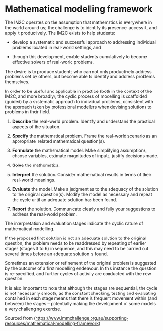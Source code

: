 # Mathematical modelling framework

The IM2C operates on the assumption that mathematics is everywhere in the world around us; the challenge is to identify its presence, access it, and apply it productively. The IM2C exists to help students:

* develop a systematic and successful approach to addressing individual problems located in real-world settings, and

* through this development, enable students cumulatively to become effective solvers of real-world problems.

The desire is to produce students who can not only productively address problems set by others, but become able to identify and address problems themselves.

In order to be useful and applicable in practice (both in the context of the IM2C, and more broadly), the cyclic process of modelling is scaffolded (guided) by a systematic approach to individual problems, consistent with the approach taken by professional modellers when devising solutions to problems in their field.

1. **Describe** the real-world problem. Identify and understand the practical aspects of the situation.

2. **Specify** the mathematical problem. Frame the real-world scenario as an appropriate, related mathematical question(s).

3. **Formulate** the mathematical model. Make simplifying assumptions, choose variables, estimate magnitudes of inputs, justify decisions made.

4. **Solve** the mathematics.

5. **Interpret** the solution. Consider mathematical results in terms of their real-world meanings.

6. **Evaluate** the model. Make a judgment as to the adequacy of the solution to the original question(s). Modify the model as necessary and repeat the cycle until an adequate solution has been found.

7. **Report** the solution. Communicate clearly and fully your suggestions to address the real-world problem.

The interpretation and evaluation stages indicate the cyclic nature of mathematical modelling.

If the proposed first solution is not an adequate solution to the original question, the problem needs to be readdressed by repeating of earlier stages (stages 3 to 6) in sequence, and this may need to be carried out several times before an adequate solution is found.

Sometimes an extension or refinement of the original problem is suggested by the outcome of a first modelling endeavour. In this instance the question is re-specified, and further cycles of activity are conducted with the new question.

It is also important to note that although the stages are sequential, the cycle is not necessarily smooth, as the constant checking, testing and evaluating contained in each stage means that there is frequent movement within (and between) the stages – potentially making the development of some models a very challenging exercise.

Sourced from (https://www.immchallenge.org.au/supporting-resources/mathematical-modelling-framework)